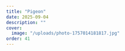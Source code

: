 ```yaml
---
title: "Pigeon"
date: 2025-09-04
description: ""
cover:
  image: "/uploads/photo-1757014181817.jpg"
order: 41
---
```



